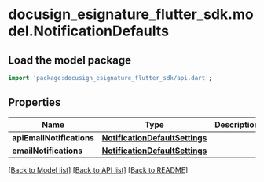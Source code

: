 # docusign_esignature_flutter_sdk.model.NotificationDefaults

## Load the model package
```dart
import 'package:docusign_esignature_flutter_sdk/api.dart';
```

## Properties
Name | Type | Description | Notes
------------ | ------------- | ------------- | -------------
**apiEmailNotifications** | [**NotificationDefaultSettings**](NotificationDefaultSettings.md) |  | [optional] 
**emailNotifications** | [**NotificationDefaultSettings**](NotificationDefaultSettings.md) |  | [optional] 

[[Back to Model list]](../README.md#documentation-for-models) [[Back to API list]](../README.md#documentation-for-api-endpoints) [[Back to README]](../README.md)


